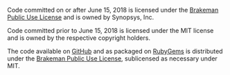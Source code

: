 Code committed on or after June 15, 2018 is licensed under the [Brakeman Public Use License](https://github.com/presidentbeef/brakeman/blob/master/LICENSE.md) and is owned by Synopsys, Inc.

Code committed prior to June 15, 2018 is licensed under the MIT license and is owned by the respective copyright holders.

The code available on [GitHub](https://github.com/presidentbeef/brakeman/) and as packaged on [RubyGems](https://rubygems.org/gems/brakeman) is distributed under the [Brakeman Public Use License](https://github.com/presidentbeef/brakeman/blob/master/LICENSE.md), sublicensed as necessary under MIT.
